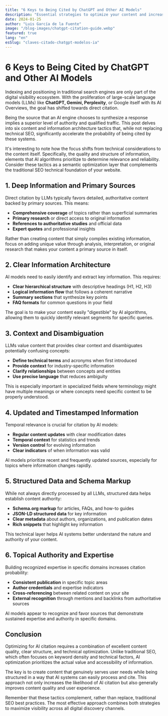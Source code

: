 ```yaml
---
title: "6 Keys to Being Cited by ChatGPT and Other AI Models"
description: "Essential strategies to optimize your content and increase the chances of being cited by ChatGPT, Gemini, Perplexity, and other artificial intelligence models."
date: 2024-01-25
author: "Luis García de la Fuente"
image: "/blog-images/chatgpt-citation-guide.webp"
featured: true
lang: "en"
esSlug: "claves-citado-chatgpt-modelos-ia"
---
```


# 6 Keys to Being Cited by ChatGPT and Other AI Models

Indexing and positioning in traditional search engines are only part of the digital visibility ecosystem. With the proliferation of large-scale language models (LLMs) like **ChatGPT, Gemini, Perplexity**, or Google itself with its AI Overviews, the goal has shifted towards direct citation.

Being the source that an AI engine chooses to synthesize a response implies a superior level of authority and qualified traffic. This post delves into six content and information architecture tactics that, while not replacing technical SEO, significantly accelerate the probability of being cited by these systems.

It's interesting to note how the focus shifts from technical considerations to the content itself. Specifically, the quality and structure of information, elements that AI algorithms prioritize to determine relevance and reliability. Consider these tactics as a semantic optimization layer that complements the traditional SEO technical foundation of your website.

## 1. **Deep Information and Primary Sources**

Direct citation by LLMs typically favors detailed, authoritative content backed by primary sources. This means:

- **Comprehensive coverage** of topics rather than superficial summaries
- **Primary research** or direct access to original information
- **References to authoritative studies** and official data
- **Expert quotes** and professional insights

Rather than creating content that simply compiles existing information, focus on adding unique value through analysis, interpretation, or original research that makes your content a primary source in itself.

## 2. **Clear Information Architecture**

AI models need to easily identify and extract key information. This requires:

- **Clear hierarchical structure** with descriptive headings (H1, H2, H3)
- **Logical information flow** that follows a coherent narrative
- **Summary sections** that synthesize key points
- **FAQ formats** for common questions in your field

The goal is to make your content easily "digestible" by AI algorithms, allowing them to quickly identify relevant segments for specific queries.

## 3. **Context and Disambiguation**

LLMs value content that provides clear context and disambiguates potentially confusing concepts:

- **Define technical terms** and acronyms when first introduced
- **Provide context** for industry-specific information
- **Clarify relationships** between concepts and entities
- **Use precise language** that reduces ambiguity

This is especially important in specialized fields where terminology might have multiple meanings or where concepts need specific context to be properly understood.

## 4. **Updated and Timestamped Information**

Temporal relevance is crucial for citation by AI models:

- **Regular content updates** with clear modification dates
- **Temporal context** for statistics and trends
- **Version control** for evolving information
- **Clear indicators** of when information was valid

AI models prioritize recent and frequently updated sources, especially for topics where information changes rapidly.

## 5. **Structured Data and Schema Markup**

While not always directly processed by all LLMs, structured data helps establish content authority:

- **Schema.org markup** for articles, FAQs, and how-to guides
- **JSON-LD structured data** for key information
- **Clear metadata** about authors, organizations, and publication dates
- **Rich snippets** that highlight key information

This technical layer helps AI systems better understand the nature and authority of your content.

## 6. **Topical Authority and Expertise**

Building recognized expertise in specific domains increases citation probability:

- **Consistent publication** in specific topic areas
- **Author credentials** and expertise indicators
- **Cross-referencing** between related content on your site
- **External recognition** through mentions and backlinks from authoritative sources

AI models appear to recognize and favor sources that demonstrate sustained expertise and authority in specific domains.

## Conclusion

Optimizing for AI citation requires a combination of excellent content quality, clear structure, and technical optimization. Unlike traditional SEO, which often focuses on keyword density and technical factors, AI optimization prioritizes the actual value and accessibility of information.

The key is to create content that genuinely serves user needs while being structured in a way that AI systems can easily process and cite. This approach not only increases the likelihood of AI citation but also generally improves content quality and user experience.

Remember that these tactics complement, rather than replace, traditional SEO best practices. The most effective approach combines both strategies to maximize visibility across all digital discovery channels.

